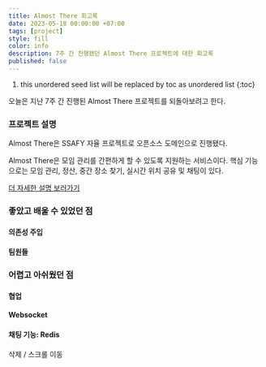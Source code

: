 ```yaml
---
title: Almost There 회고록
date: 2023-05-18 00:00:00 +07:00
tags: [project]
style: fill
color: info
description: 7주 간 진행됐던 Almost There 프로젝트에 대한 회고록
published: false
---
```


1. this unordered seed list will be replaced by toc as unordered list
{:toc}

오늘은 지난 7주 간 진행된 Almost There 프로젝트를 되돌아보려고 한다.

### 프로젝트 설명
Almost There은 SSAFY 자율 프로젝트로 오픈소스 도메인으로 진행됐다.

Almost There은 모임 관리를 간편하게 할 수 있도록 지원하는 서비스이다.
핵심 기능으로는 모임 관리, 정산, 중간 장소 찾기, 실시간 위치 공유 및 채팅이 있다.

[더 자세한 설명 보러가기](https://jeeyoun-s.github.io/projects/5-almost-there)

### 좋았고 배울 수 있었던 점

#### 의존성 주입


#### 팀원들

### 어렵고 아쉬웠던 점

#### 협업
#### Websocket
#### 채팅 기능: Redis
삭제 / 스크롤 이동